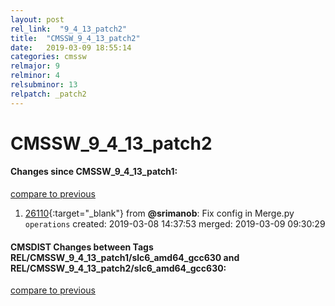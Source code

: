 ```yaml
---
layout: post
rel_link:  "9_4_13_patch2"
title:  "CMSSW_9_4_13_patch2"
date:   2019-03-09 18:55:14
categories: cmssw
relmajor: 9
relminor: 4
relsubminor: 13
relpatch: _patch2
---
```


# CMSSW_9_4_13_patch2
#### Changes since CMSSW_9_4_13_patch1:
[compare to previous](https://github.com/cms-sw/cmssw/compare/CMSSW_9_4_13_patch1...CMSSW_9_4_13_patch2)



1. [26110](http://github.com/cms-sw/cmssw/pull/26110){:target="_blank"}  from **@srimanob**: Fix config in Merge.py `operations`  created: 2019-03-08 14:37:53 merged: 2019-03-09 09:30:29



#### CMSDIST Changes between Tags REL/CMSSW_9_4_13_patch1/slc6_amd64_gcc630 and REL/CMSSW_9_4_13_patch2/slc6_amd64_gcc630:
[compare to previous](https://github.com/cms-sw/cmsdist/compare/REL/CMSSW_9_4_13_patch1/slc6_amd64_gcc630...REL/CMSSW_9_4_13_patch2/slc6_amd64_gcc630)


